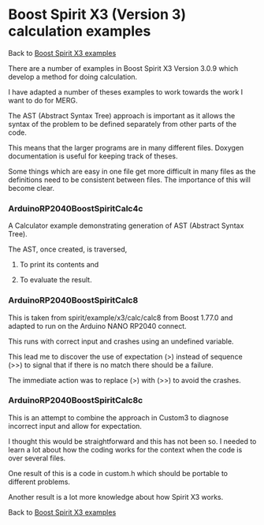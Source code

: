# Boost Spirit X3 (Version 3) calculation examples

Back to [Boost Spirit X3 examples](BOOSTSPIRITX3.md)

There are a number of examples in Boost Spirit X3 Version 3.0.9 which develop a method for doing calculation.

I have adapted a number of theses examples to work towards the work I want to do for MERG.

The AST (Abstract Syntax Tree) approach is important as it allows the syntax of the problem to be defined separately from other parts of the code.

This means that the larger programs are in many different files. Doxygen documentation is useful for keeping track of theses.

Some things which are easy in one file get more difficult in many files as the definitions need to be consistent between files. The importance of this will become clear.

### ArduinoRP2040BoostSpiritCalc4c

A Calculator example demonstrating generation of AST (Abstract Syntax Tree).

The AST, once created, is traversed, 

1) To print its contents and

2) To evaluate the result.

### ArduinoRP2040BoostSpiritCalc8

This is taken from spirit/example/x3/calc/calc8 from Boost 1.77.0
and adapted to run on the Arduino NANO RP2040 connect.

This runs with correct input and crashes using an undefined variable.

This lead me to discover the use of expectation (>) instead of sequence (>>) to signal that if there is no match there should be a failure.

The immediate action was to replace (>) with (>>) to avoid the crashes.

### ArduinoRP2040BoostSpiritCalc8c

This is an attempt to combine the approach in Custom3 to diagnose incorrect input and allow for expectation.

I thought this would be straightforward and this has not been so. I needed to learn a lot about how the coding works for the context when the code is over several files.

One result of this is a code in custom.h which should be portable to different problems.

Another result is a lot more knowledge about how Spirit X3 works.

Back to [Boost Spirit X3 examples](BOOSTSPIRITX3.md)

